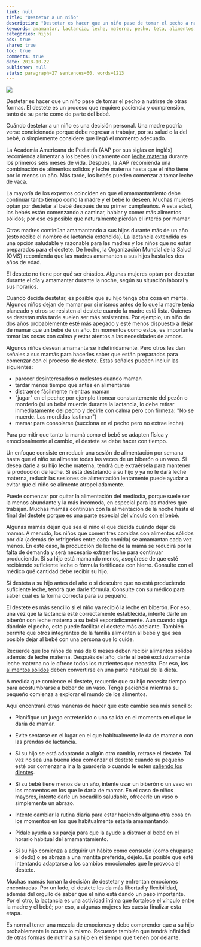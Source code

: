 ```yaml
---
link: null
title: "Destetar a un niño"
description: "Destetar es hacer que un niño pase de tomar el pecho a nutrirse de otras formas. El destete es un proceso que requiere paciencia y comprensión, tanto de su parte como de parte del bebé."
keywords: amamantar, lactancia, leche, materna, pecho, teta, alimentos, sólidos, destetar, destete, nutrientes, fórmula, hierro, enriquecida, vaca,
categories: hijos
ads: true
share: true
toc: true
comments: true
date: 2018-10-22
publisher: null
stats: paragraph=27 sentences=60, words=1213
---
```

![](http://familiasana.info/images/hijos/P-bebeDestetar-esHD-AR1.jpg)

Destetar es hacer que un niño pase de tomar el pecho a nutrirse de otras formas. El destete es un proceso que requiere paciencia y comprensión, tanto de su parte como de parte del bebé.

Cuándo destetar a un niño es una decisión personal. Una madre podría verse condicionada porque debe regresar a trabajar, por su salud o la del bebé, o simplemente considere que llegó el momento adecuado.

La Academia Americana de Pediatría (AAP por sus siglas en inglés) recomienda alimentar a los bebes únicamente con [leche materna](/es/parents/breast-bottle-feeding-esp.html) durante los primeros seis meses de vida. Después, la AAP recomienda una combinación de alimentos sólidos y leche materna hasta que el niño tiene por lo menos un año. Más tarde, los bebés pueden comenzar a tomar leche de vaca.

La mayoría de los expertos coinciden en que el amamantamiento debe continuar tanto tiempo como la madre y el bebé lo deseen. Muchas mujeres optan por destetar al bebé después de su primer cumpleaños. A esta edad, los bebés están comenzando a caminar, hablar y comer más alimentos sólidos; por eso es posible que naturalmente pierdan el interés por mamar.

Otras madres continúan amamantando a sus hijos durante más de un año (esto recibe el nombre de lactancia extendida). La lactancia extendida es una opción saludable y razonable para las madres y los niños que no están preparados para el destete. De hecho, la Organización Mundial de la Salud (OMS) recomienda que las madres amamanten a sus hijos hasta los dos años de edad.

El destete no tiene por qué ser drástico. Algunas mujeres optan por destetar durante el día y amamantar durante la noche, según su situación laboral y sus horarios.

Cuando decida destetar, es posible que su hijo tenga otra cosa en mente. Algunos niños dejan de mamar por sí mismos antes de lo que la madre tenía planeado y otros se resisten al destete cuando la madre está lista. Quienes se destetan más tarde suelen ser más resistentes. Por ejemplo, un niño de dos años probablemente esté más apegado y esté menos dispuesto a dejar de mamar que un bebé de un año. En momentos como estos, es importante tomar las cosas con calma y estar atentos a las necesidades de ambos.

Algunos niños desean amamantarse indefinidamente. Pero otros les dan señales a sus mamás para hacerles saber que están preparados para comenzar con el proceso de destete. Estas señales pueden incluir las siguientes:

* parecer desinteresados o molestos cuando maman
* tardar menos tiempo que antes en alimentarse
* distraerse fácilmente mientras maman
* "jugar" en el pecho; por ejemplo tironear constantemente del pezón o morderlo (si un bebé muerde durante la lactancia, lo debe retirar inmediatamente del pecho y decirle con calma pero con firmeza: "No se muerde. Las mordidas lastiman")
* mamar para consolarse (succiona en el pecho pero no extrae leche)

Para permitir que tanto la mamá como el bebé se adapten física y emocionalmente al cambio, el destete se debe hacer con tiempo.

Un enfoque consiste en reducir una sesión de alimentación por semana hasta que el niño se alimente todas las veces de un biberón o un vaso. Si desea darle a su hijo leche materna, tendrá que extraérsela para mantener la producción de leche. Si está destetando a su hijo y ya no le dará leche materna, reducir las sesiones de alimentación lentamente puede ayudar a evitar que el niño se alimente atropelladamente.

Puede comenzar por quitar la alimentación del mediodía, porque suele ser la menos abundante y la más incómoda, en especial para las madres que trabajan. Muchas mamás continúan con la alimentación de la noche hasta el final del destete porque es una parte especial del [vínculo con el bebé](/es/parents/bonding-esp.html).

Algunas mamás dejan que sea el niño el que decida cuándo dejar de mamar. A menudo, los niños que comen tres comidas con alimentos sólidos por día (además de refrigerios entre cada comida) se amamantan cada vez menos. En este caso, la producción de leche de la mamá se reducirá por la falta de demanda y será necesario extraer leche para continuar produciendo. Si su hijo está mamando menos, asegúrese de que esté recibiendo suficiente leche o fórmula fortificada con hierro. Consulte con el médico qué cantidad debe recibir su hijo.

Si desteta a su hijo antes del año o si descubre que no está produciendo suficiente leche, tendrá que darle fórmula. Consulte con su médico para saber cuál es la forma correcta para su pequeño.

El destete es más sencillo si el niño ya recibió la leche en biberón. Por eso, una vez que la lactancia esté correctamente establecida, intente darle un biberón con leche materna a su bebé esporádicamente. Aun cuando siga dándole el pecho, esto puede facilitar el destete más adelante. También permite que otros integrantes de la familia alimenten al bebé y que sea posible dejar al bebé con una persona que lo cuide.

Recuerde que los niños de más de 6 meses deben recibir alimentos sólidos además de leche materna. Después del año, darle al bebé exclusivamente leche materna no le ofrece todos los nutrientes que necesita. Por eso, los [alimentos sólidos](/es/parents/formulafeed-solids-esp.html) deben convertirse en una parte habitual de la dieta.

A medida que comience el destete, recuerde que su hijo necesita tiempo para acostumbrarse a beber de un vaso. Tenga paciencia mientras su pequeño comienza a explorar el mundo de los alimentos.

Aquí encontrará otras maneras de hacer que este cambio sea más sencillo:

* Planifique un juego entretenido o una salida en el momento en el que le daría de mamar.

* Evite sentarse en el lugar en el que habitualmente le da de mamar o con las prendas de lactancia.

* Si su hijo se está adaptando a algún otro cambio, retrase el destete. Tal vez no sea una buena idea comenzar el destete cuando su pequeño esté por comenzar a ir a la guardería o cuando le estén [saliendo los dientes](/es/parents/teething-esp.html).

* Si su bebé tiene menos de un año, intente usar un biberón o un vaso en los momentos en los que le daría de mamar. En el caso de niños mayores, intente darle un bocadillo saludable, ofrecerle un vaso o simplemente un abrazo.

* Intente cambiar la rutina diaria para estar haciendo alguna otra cosa en los momentos en los que habitualmente estaría amamantando.

* Pídale ayuda a su pareja para que la ayude a distraer al bebé en el horario habitual del amamantamiento.

* Si su hijo comienza a adquirir un hábito como consuelo (como chuparse el dedo) o se abraza a una mantita preferida, déjelo. Es posible que esté intentando adaptarse a los cambios emocionales que le provoca el destete.

Muchas mamás toman la decisión de destetar y enfrentan emociones encontradas. Por un lado, el destete les da más libertad y flexibilidad, además del orgullo de saber que el niño está dando un paso importante. Por el otro, la lactancia es una actividad íntima que fortalece el vínculo entre la madre y el bebé; por eso, a algunas mujeres les cuesta finalizar esta etapa.

Es normal tener una mezcla de emociones y debe comprender que a su hijo probablemente le ocurra lo mismo. Recuerde también que tendrá infinidad de otras formas de nutrir a su hijo en el tiempo que tienen por delante.
